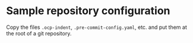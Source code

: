 Sample repository configuration
==

Copy the files `.ocp-indent`, `.pre-commit-config.yaml`, etc. and put them at 
the root of a git repository.
